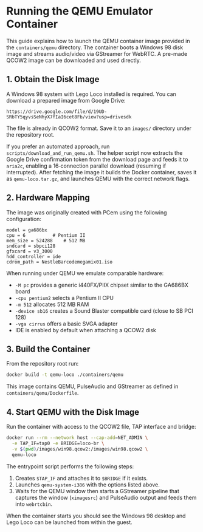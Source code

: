 # Running the QEMU Emulator Container

This guide explains how to launch the QEMU container image provided in the
`containers/qemu` directory. The container boots a Windows 98 disk image and
streams audio/video via GStreamer for WebRTC. A pre-made QCOW2 image can be
downloaded and used directly.

## 1. Obtain the Disk Image

A Windows 98 system with Lego Loco installed is required. You can download a
prepared image from Google Drive:

```
https://drive.google.com/file/d/19UD-SRbTY5qyvsSeNhyX7fIaI6cet8Fb/view?usp=drivesdk
```

The file is already in QCOW2 format. Save it to an `images/` directory under the
repository root.

If you prefer an automated approach, run `scripts/download_and_run_qemu.sh`.
The helper script now extracts the Google Drive confirmation token from the
download page and feeds it to `aria2c`, enabling a 16‑connection parallel
download (resuming if interrupted). After fetching the image it builds the
Docker container, saves it as `qemu-loco.tar.gz`, and launches QEMU with the
correct network flags.

## 2. Hardware Mapping

The image was originally created with PCem using the following configuration:

```
model = ga686bx
cpu = 6          # Pentium II
mem_size = 524288    # 512 MB
sndcard = sbpci128
gfxcard = v3_3000
hdd_controller = ide
cdrom_path = NestleBarcodemegamix01.iso
```

When running under QEMU we emulate comparable hardware:

- `-M pc` provides a generic i440FX/PIIX chipset similar to the GA686BX board
- `-cpu pentium2` selects a Pentium II CPU
- `-m 512` allocates 512 MB RAM
- `-device sb16` creates a Sound Blaster compatible card (close to SB PCI 128)
- `-vga cirrus` offers a basic SVGA adapter
- IDE is enabled by default when attaching a QCOW2 disk

## 3. Build the Container

From the repository root run:

```bash
docker build -t qemu-loco ./containers/qemu
```

This image contains QEMU, PulseAudio and GStreamer as defined in
`containers/qemu/Dockerfile`.

## 4. Start QEMU with the Disk Image

Run the container with access to the QCOW2 file, TAP interface and bridge:

```bash
docker run --rm --network host --cap-add=NET_ADMIN \
  -e TAP_IF=tap0 -e BRIDGE=loco-br \
  -v $(pwd)/images/win98.qcow2:/images/win98.qcow2 \
  qemu-loco
```

The entrypoint script performs the following steps:

1. Creates `$TAP_IF` and attaches it to `$BRIDGE` if it exists.
2. Launches `qemu-system-i386` with the options listed above.
3. Waits for the QEMU window then starts a GStreamer pipeline that captures the
   window (`ximagesrc`) and PulseAudio output and feeds them into `webrtcbin`.

When the container starts you should see the Windows 98 desktop and Lego Loco
can be launched from within the guest.

